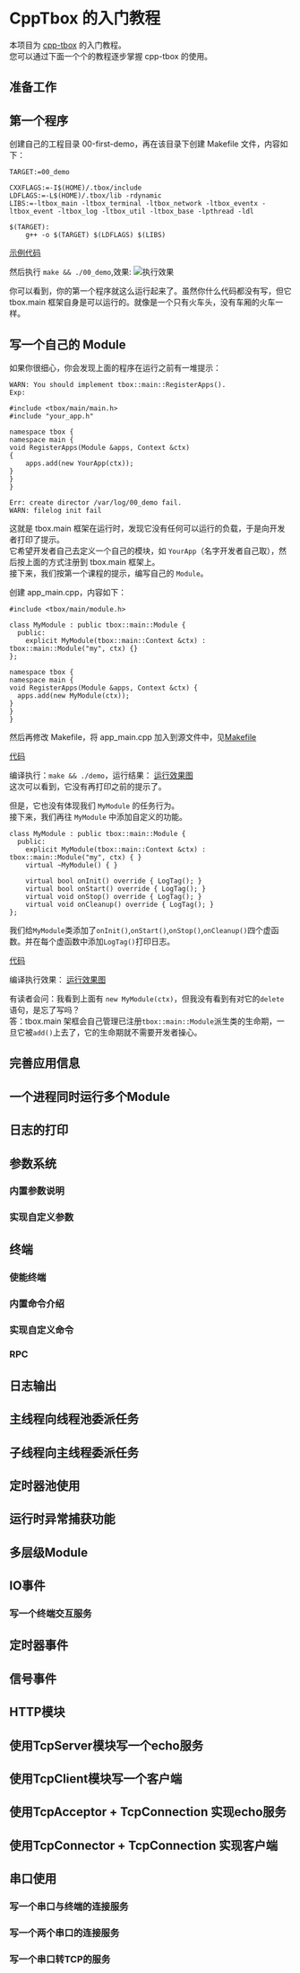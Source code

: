 # CppTbox 的入门教程

本项目为 [cpp-tbox](https://gitee.com/cpp-master/cpp-tbox) 的入门教程。  
您可以通过下面一个个的教程逐步掌握 cpp-tbox 的使用。  

## 准备工作

## 第一个程序

创建自己的工程目录 00-first-demo，再在该目录下创建 Makefile 文件，内容如下：
```
TARGET:=00_demo

CXXFLAGS:=-I$(HOME)/.tbox/include
LDFLAGS:=-L$(HOME)/.tbox/lib -rdynamic
LIBS:=-ltbox_main -ltbox_terminal -ltbox_network -ltbox_eventx -ltbox_event -ltbox_log -ltbox_util -ltbox_base -lpthread -ldl

$(TARGET):
	g++ -o $(TARGET) $(LDFLAGS) $(LIBS)
```

[示例代码](00-first-demo)

然后执行 `make && ./00_demo`,效果:
![执行效果](images/first-demo.png)

你可以看到，你的第一个程序就这么运行起来了。虽然你什么代码都没有写，但它 tbox.main 框架自身是可以运行的。就像是一个只有火车头，没有车厢的火车一样。  

## 写一个自己的 Module

如果你很细心，你会发现上面的程序在运行之前有一堆提示：
```
WARN: You should implement tbox::main::RegisterApps().
Exp:

#include <tbox/main/main.h>
#include "your_app.h"

namespace tbox {
namespace main {
void RegisterApps(Module &apps, Context &ctx)
{
    apps.add(new YourApp(ctx));
}
}
}

Err: create director /var/log/00_demo fail.
WARN: filelog init fail
```
这就是 tbox.main 框架在运行时，发现它没有任何可以运行的负载，于是向开发者打印了提示。  
它希望开发者自己去定义一个自己的模块，如 `YourApp`（名字开发者自己取），然后按上面的方式注册到 tbox.main 框架上。  
接下来，我们按第一个课程的提示，编写自己的 `Module`。

创建 app\_main.cpp，内容如下：
```
#include <tbox/main/module.h>

class MyModule : public tbox::main::Module {
  public:
    explicit MyModule(tbox::main::Context &ctx) : tbox::main::Module("my", ctx) {}
};

namespace tbox {
namespace main {
void RegisterApps(Module &apps, Context &ctx) {
  apps.add(new MyModule(ctx));
}
}
}
```
然后再修改 Makefile，将 app\_main.cpp 加入到源文件中，见[Makefile](01-your-first-module/Makefile)  

[代码](01-your-first-module)

编译执行：`make && ./demo`，运行结果：
[运行效果图](images/)  
这次可以看到，它没有再打印之前的提示了。

但是，它也没有体现我们 `MyModule` 的任务行为。  
接下来，我们再往 `MyModule` 中添加自定义的功能。  
```
class MyModule : public tbox::main::Module {
  public:
    explicit MyModule(tbox::main::Context &ctx) : tbox::main::Module("my", ctx) { }
    virtual ~MyModule() { }

    virtual bool onInit() override { LogTag(); }
    virtual bool onStart() override { LogTag(); }
    virtual void onStop() override { LogTag(); }
    virtual void onCleanup() override { LogTag(); }
};
```
我们给`MyModule`类添加了`onInit()`,`onStart()`,`onStop()`,`onCleanup()`四个虚函数。并在每个虚函数中添加`LogTag()`打印日志。  

[代码](02-your-first-module)  

编译执行效果：
[运行效果图](images/)  


有读者会问：我看到上面有 `new MyModule(ctx)`，但我没有看到有对它的`delete`语句，是忘了写吗？  
答：tbox.main 架框会自己管理已注册`tbox::main::Module`派生类的生命期，一旦它被`add()`上去了，它的生命期就不需要开发者操心。

## 完善应用信息

## 一个进程同时运行多个Module

## 日志的打印

## 参数系统
### 内置参数说明
### 实现自定义参数

## 终端

### 使能终端
### 内置命令介绍
### 实现自定义命令
### RPC

## 日志输出

## 主线程向线程池委派任务

## 子线程向主线程委派任务

## 定时器池使用

## 运行时异常捕获功能

## 多层级Module

## IO事件
### 写一个终端交互服务

## 定时器事件


## 信号事件

## HTTP模块

## 使用TcpServer模块写一个echo服务

## 使用TcpClient模块写一个客户端

## 使用TcpAcceptor + TcpConnection 实现echo服务

## 使用TcpConnector + TcpConnection 实现客户端

## 串口使用
### 写一个串口与终端的连接服务
### 写一个两个串口的连接服务
### 写一个串口转TCP的服务
